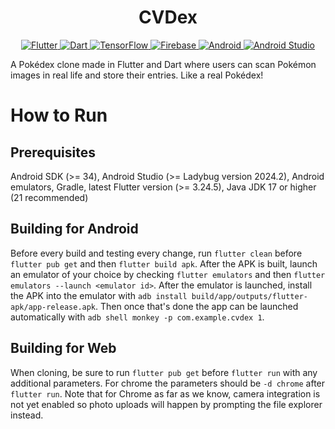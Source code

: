 <h1 align="center" id="home">CVDex</h1>

<div align="center" id="badges">
  <a href="https://flutter.dev" target="_blank">
    <img src="https://img.shields.io/badge/Flutter-%2302569B.svg?style=for-the-badge&logo=Flutter&logoColor=white" alt="Flutter">
  </a>
  <a href="https://dart.dev" target="_blank">
    <img src="https://img.shields.io/badge/dart-%230175C2.svg?style=for-the-badge&logo=dart&logoColor=white" alt="Dart">
  </a>
  <a href="https://www.tensorflow.org/" target="_blank">
    <img src="https://img.shields.io/badge/TensorFlow-%23FF6F00.svg?style=for-the-badge&logo=TensorFlow&logoColor=white" alt="TensorFlow">
  </a>
  <a href="https://firebase.google.com/" target="_blank">
    <img src="https://img.shields.io/badge/firebase-a08021?style=for-the-badge&logo=firebase&logoColor=ffcd34" alt="Firebase">
  </a>
  <a href="https://www.android.com/" target="_blank">
    <img src="https://img.shields.io/badge/Android-3DDC84?style=for-the-badge&logo=android&logoColor=white" alt="Android">
  </a>
  <a href="https://developer.android.com/studio" target="_blank">
    <img src="https://img.shields.io/badge/android%20studio-346ac1?style=for-the-badge&logo=android%20studio&logoColor=white" alt="Android Studio">
  </a>
</div>


A Pokédex clone made in Flutter and Dart where users can scan Pokémon images in real life and store their entries. Like a real Pokédex!

# How to Run

## Prerequisites
Android SDK (>= 34), Android Studio (>= Ladybug version 2024.2), Android emulators, Gradle, latest Flutter version (>= 3.24.5), Java JDK 17 or higher (21 recommended)

## Building for Android
Before every build and testing every change, run `flutter clean` before `flutter pub get` and then `flutter build apk`. After the APK is built, launch an emulator of your choice by checking `flutter emulators` and then `flutter emulators --launch <emulator id>`. After the emulator is launched, install the APK into the emulator with `adb install build/app/outputs/flutter-apk/app-release.apk`. Then once that's done the app can be launched automatically with `adb shell monkey -p com.example.cvdex 1`.

## Building for Web
When cloning, be sure to run `flutter pub get` before `flutter run` with any additional parameters. For chrome the parameters should be `-d chrome` after `flutter run`. Note that for Chrome as far as we know, camera integration is not yet enabled so photo uploads will happen by prompting the file explorer instead. 
